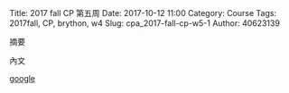 Title: 2017 fall CP 第五周
Date: 2017-10-12 11:00
Category: Course
Tags: 2017fall, CP, brython, w4
Slug: cpa_2017-fall-cp-w5-1
Author: 40623139

摘要

<!-- PELICAN_END_SUMMARY -->

內文

<a href="https://google.com">google</a>